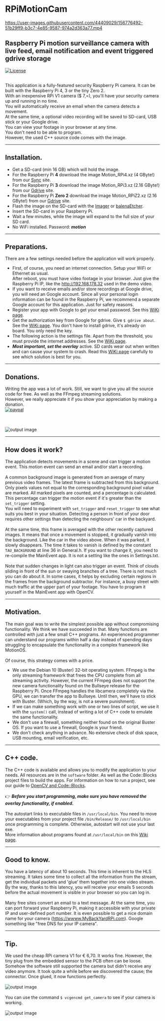 # RPiMotionCam

https://user-images.githubusercontent.com/44409029/156776492-51b29ff9-b3c7-4e85-9587-974a2d363a77.mp4

## Raspberry Pi motion surveillance camera with live feed, email notification and event triggered gdrive storage
[![License](https://img.shields.io/badge/License-BSD%203--Clause-blue.svg)](https://opensource.org/licenses/BSD-3-Clause)<br/><br/>

This application is a fully-featured security Raspberry Pi camera. It can be built with the Raspberry Pi 4, 3 or the tiny Zero 2.<br/>
With an inexpensive RPi V1 camera ($ 7,=), you'll have your security camera up and running in no time.<br/>
You will automatically receive an email when the camera detects a movement.<br/>
At the same time, a optional video recording will be saved to SD-card, USB stick or your Google drive.<br/>
You can view your footage in your browser at any time.<br/>
You don't need to be able to program.<br/> However, the used C++ source code comes with the image.<br/>

------------

## Installation.

- Get a SD-card (min 16 GB) which will hold the image. 
- For the Raspberry Pi **4** download the image Motion_RPi4.xz (4 GByte!) from our [Sync](https://ln5.sync.com/dl/cb53a4a70/w78euh3t-yka8is5r-v9ig5rj3-5qfgqv7s) site.
- For the Raspberry Pi **3** download the image Motion_RPi3.xz (2.16 GByte!) from our [Gdrive](https://drive.google.com/file/d/1t2g581BfrkAoj8MTrsOW6529B_4mV6Gq/view?usp=sharing) site.
- For the Raspberry Pi **Zero 2** download the image Motion_RPiZ2.xz (2.16 GByte!) from our [Gdrive](https://drive.google.com/file/d/1ggrvKKqnX4Rma3avfO9KtBpkx3raRz9x/view?usp=sharing) site.
- Flash the image on the SD-card with the [Imager](https://www.raspberrypi.org/software/) or [balenaEtcher](https://www.balena.io/etcher/).
- Insert the SD-card in your Raspberry Pi.
- Wait a few minutes, while the image will expand to the full size of your SD card.
- No WiFi installed. Password: ***motion***

------------

## Preparations.
There are a few settings needed before the application will work properly.<br/>
- First, of course, you need an internet connection. Setup your WiFi or Ethernet as usual.<br/>
After reboot, you must have video footage in your browser. Just give the Raspberry Pi IP, like the http://192.168.178.32 used in the demo video.
- If you want to receive emails and/or store recordings at Google drive, you will need an Google account. Since all your personal login information can be found in the Raspberry Pi, we recommend a separate Google account for this application. Just for safety reasons. 
- Register your app with Google to get your email password. See this [WiKi page](https://github.com/Qengineering/RPiMotionCam/wiki/Email-notification).
- Get the authorization key from Google for gdrive. Give `$ gdrive about`. See the [WiKi page](https://github.com/Qengineering/RPiMotionCam/wiki/Gdrive-installation#authorization-key). You don't have to install gdrive, it's already on board. You only need the key.
- The following action is the settings file. Apart from the threshold, you must provide the internet addresses. See the [WiKi page](https://github.com/Qengineering/RPiMotionCam/wiki/Settings).
- ***Most important, set the overlay*** active. SD cards wear out when written and can cause your system to crash. Read this [WiKi page](https://github.com/Qengineering/RPiMotionCam/wiki) carefully to see which solution is best for you.

------------

## Donations.
Writing the app was a lot of work. Still, we want to give you all the source code for free. As well as the FFmpeg streaming solutions.<br/>
However, we really appreciate it if you show your appreciation by making a donation.<br/>
[![paypal](https://qengineering.eu/images/TipJarSmall4.png)](https://www.paypal.com/cgi-bin/webscr?cmd=_s-xclick&hosted_button_id=CPZTM5BB3FCYL)<br/><br/><br/>

![output image]( https://qengineering.eu/images/GdriveMotion.webp)

------------

## How does it work?
The application detects movements in a scene and can trigger a motion event. This motion event can send an email and/or start a recording.<br/><br/>
A common background image is generated from an average of many previous video frames. The latest frame is subtracted from this background. Only pixels values not equal to the corresponding background pixel value are marked. All marked pixels are counted, and a percentage is calculated. This percentage can trigger the motion event if it's greater than the `set_trigger` setting.<br/>
You will need to experiment with `set_trigger` and `reset_trigger` to see what suits you best in your situation. Detecting a person in front of your door requires other settings than detecting the neighbours' car in the backyard.<br/><br/> 
At the same time, this frame is averaged with the other recently captured images. It means that once a movement is stopped, it gradually vanish into the background. Like the car in the video above. When it was parked, it slowly disappears. The time it takes to vanish is defined by the constant `TAU_BACKGROUND` at line 36 in General.h. If you want to change it, you need to re-compile the MainEvent app. It is not a setting like the ones in Settings.txt.<br/><br/> 
Note that sudden changes in light can also trigger an event. Think of clouds sliding in front of the sun or swaying branches of a tree. There is not much you can do about it. In some cases, it helps by excluding certain regions in the frames from the background subtractor. For instance, a busy street with much traffic at the upper part of your footage. You have to program it yourself in the MainEvent app with OpenCV.<br/>

------------

## Motivation.
The main goal was to write the simplest possible app without compromising functionality. We think we have succeeded in that. Many functions are controlled with just a few small C++ programs. An experienced programmer can understand our programs within half a day instead of spending days struggling to encapsulate the functionality in a complex framework like MotionOS.<br/><br/>
Of course, this strategy comes with a price.<br/>
- We use the Debian 10 (Buster) 32-bit operating system. FFmpeg is the only streaming framework that frees the CPU complete from all streaming activity. However, the current FFmpeg does not support the new camera functionality found on the Bullseye release for the Raspberry Pi. Once FFmpeg handles the libcamera completely via the GPU, we can transfer the app to Bullseye. Until then, we'll have to stick with Buster. (Which, by the way, is not a severe punishment).
- If we can make something work with one or two lines of script, we use it with the `system()` call, instead of writing a lot of C++ code to emulate the same functionality.
- We don't use a firewall, something neither found on the original Buster OS. If you want to use a firewall, Google is your friend. 
- We don't check anything in advance. No extensive check of disk space, USB mounting, email verification, etc. 

------------

## C++ code.
The C++ code is available and allows you to modify the application to your needs. All resources are in the `software` folder. As well as the Code::Blocks project files to build the apps. For information on how to run a project, see our guide to [OpenCV and Code::Blocks](https://qengineering.eu/opencv-c-examples-on-raspberry-pi.html).<br/><br/>
:point_right: ***Before you start programming, make sure you have removed the overlay functionality, if enabled.*** <br/><br/>
The autostart links to executable files in `/usr/local/bin`. You need to move your executables from your project file `/bin/Release/` to `/usr/local/bin` once programming is complete. Otherwise, autostart will not use your last exe.<br/>
More information about programs found at `/usr/local/bin` on this [Wiki page](https://github.com/Qengineering/RPiMotionCam/wiki/Usr-Local-Bin).

------------

## Good to know.

You have a latency of about 10 seconds. This time is inherent to the HLS streaming. It takes some time to collect all the information from the stream, get the individual packets and 'glue' them together into one video stream.<br/>
By the way, thanks to this latency, you will receive your emails 5 seconds before the actual movement is visible in your browser so you can log in.<br/><br/>
Many free sites convert an email to a text message. At the same time, you can port forward your Raspberry Pi, making it accessible with your private IP and user-defined port number. It is even possible to get a nice domain name for your camera (https://wwww.MyBackYardRPi.com). Google something like "free DNS for your IP camera".<br/>

------------

## Tip.

We used the cheap RPi camera V1 for € 6,70. It works fine. However, the tiny plug from the embedded sensor to the PCB often can be loose. Somehow the software still supported the camera but didn't receive any video anymore. It took quite a while before we discovered the cause; the connector. Once glued, it now functions perfectly.<br/><br/>
![output image]( https://qengineering.eu/images/CheapRPiCam.webp)<br/><br/>
You can use the command `$ vcgencmd get_camera` to see if your camera is working.<br/><br/>
![output image]( https://qengineering.eu/images/CamDetect.webp)<br/>

